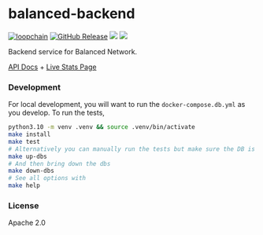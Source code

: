 # balanced-backend
[![loopchain](https://img.shields.io/badge/ICON-API-blue?logoColor=white&logo=icon&labelColor=31B8BB)](https://shields.io) [![GitHub Release](https://img.shields.io/github/release/balancednetwork/balanced-backend.svg?style=flat)]() ![](https://github.com/balancednetwork/balanced-backend/workflows/push-main/badge.svg?branch=main) ![](https://img.shields.io/github/license/balancednetwork/balanced-backend)

Backend service for Balanced Network.

[API Docs](https://balanced.icon.community/api/v1/docs) + [Live Stats Page](https://stats.balanced.network/)

### Development

For local development, you will want to run the `docker-compose.db.yml` as you develop. To run the tests,

```bash
python3.10 -m venv .venv && source .venv/bin/activate
make install 
make test
# Alternatively you can manually run the tests but make sure the DB is up. 
make up-dbs
# And then bring down the dbs 
make down-dbs
# See all options with 
make help
```

<!--
### Deployment 

To bring up the whole stack, run:

```bash
docker-compose -f docker-compose.db.yml -f docker-compose.yml up -d
```

If you are running in prod, be sure to change the DB password with an `.env` file. You'd be also wise to run a local ICON node. Note that sync time might be slow and is not tested outside of proximity to the ICON tracker.
-->

### License 

Apache 2.0

